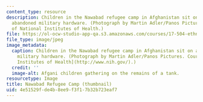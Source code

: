 ```yaml
---
content_type: resource
description: Children in the Nawabad refugee camp in Afghanistan sit on a piece of
  abandoned military hardware. (Photograph by Martin Adler/Panos Pictures. Courtesy
  of National Institutes of Health.)
file: https://ol-ocw-studio-app-qa.s3.amazonaws.com/courses/17-504-ethnic-politics-i-fall-2003/4e51529fde4b8ee9f3f17b32b723eaf7_17-504f03-th.jpg
file_type: image/jpeg
image_metadata:
  caption: Children in the Nawabad refugee camp in Afghanistan sit on a piece of abandoned
    military hardware. (Photograph by Martin Adler/Panos Pictures. Courtesy of [National
    Institutes of Health](http://www.nih.gov/).)
  credit: ''
  image-alt: Afgani children gathering on the remains of a tank.
resourcetype: Image
title: Nawabad Refugee Camp (thumbnail)
uid: 4e51529f-de4b-8ee9-f3f1-7b32b723eaf7
---
```

